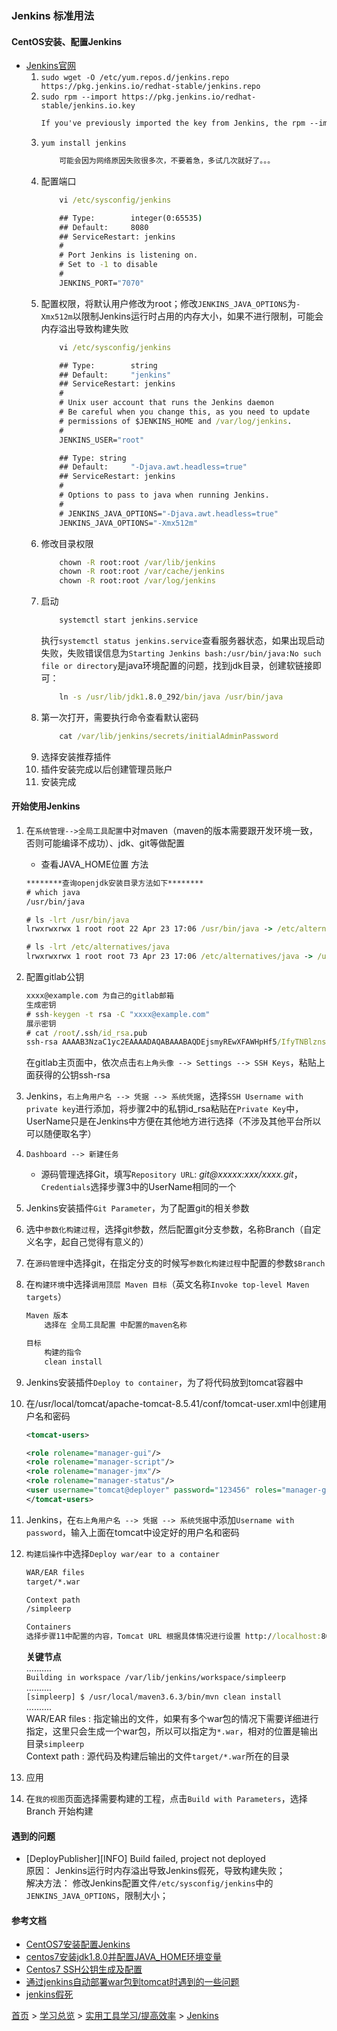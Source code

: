 ### Jenkins 标准用法

#### CentOS安装、配置Jenkins
* [Jenkins官网](http://pkg.jenkins-ci.org/redhat/)
    1. `sudo wget -O /etc/yum.repos.d/jenkins.repo https://pkg.jenkins.io/redhat-stable/jenkins.repo`
    2. `sudo rpm --import https://pkg.jenkins.io/redhat-stable/jenkins.io.key`
       ```txt
       If you've previously imported the key from Jenkins, the rpm --import will fail because you already have a key. Please ignore that and move on.
       ```
    3. `yum install jenkins`
        ```txt
            可能会因为网络原因失败很多次，不要着急，多试几次就好了。。。
        ```
    4. 配置端口
        ```cmd
            vi /etc/sysconfig/jenkins

            ## Type:        integer(0:65535)
            ## Default:     8080
            ## ServiceRestart: jenkins
            #
            # Port Jenkins is listening on.
            # Set to -1 to disable
            #
            JENKINS_PORT="7070"
        ```
    5. 配置权限，将默认用户修改为root；修改`JENKINS_JAVA_OPTIONS`为`-Xmx512m`以限制Jenkins运行时占用的内存大小，如果不进行限制，可能会内存溢出导致构建失败
        ```cmd
            vi /etc/sysconfig/jenkins

            ## Type:        string
            ## Default:     "jenkins"
            ## ServiceRestart: jenkins
            #
            # Unix user account that runs the Jenkins daemon
            # Be careful when you change this, as you need to update
            # permissions of $JENKINS_HOME and /var/log/jenkins.
            #
            JENKINS_USER="root"

            ## Type: string
            ## Default:     "-Djava.awt.headless=true"
            ## ServiceRestart: jenkins
            #
            # Options to pass to java when running Jenkins.
            #
            # JENKINS_JAVA_OPTIONS="-Djava.awt.headless=true"
            JENKINS_JAVA_OPTIONS="-Xmx512m"
        ```
    6. 修改目录权限
        ```cmd
            chown -R root:root /var/lib/jenkins
            chown -R root:root /var/cache/jenkins
            chown -R root:root /var/log/jenkins
        ```
    7. 启动
        ```cmd
            systemctl start jenkins.service
        ```
        执行`systemctl status jenkins.service`查看服务器状态，如果出现启动失败，失败错误信息为`Starting Jenkins bash:/usr/bin/java:No such file or directory`是java环境配置的问题，找到jdk目录，创建软链接即可：
        ```cmd
            ln -s /usr/lib/jdk1.8.0_292/bin/java /usr/bin/java
        ```
    8. 第一次打开，需要执行命令查看默认密码
        ```cmd
            cat /var/lib/jenkins/secrets/initialAdminPassword
        ```
    9. 选择安装推荐插件
    10. 插件安装完成以后创建管理员账户
    11. 安装完成
#### 开始使用Jenkins 

1. 在`系统管理-->全局工具配置`中对maven（maven的版本需要跟开发环境一致，否则可能编译不成功）、jdk、git等做配置  
    * 查看JAVA_HOME位置 方法 

    ```cmd
    ********查询openjdk安装目录方法如下********
    # which java
    /usr/bin/java

    # ls -lrt /usr/bin/java
    lrwxrwxrwx 1 root root 22 Apr 23 17:06 /usr/bin/java -> /etc/alternatives/java

    # ls -lrt /etc/alternatives/java
    lrwxrwxrwx 1 root root 73 Apr 23 17:06 /etc/alternatives/java -> /usr/lib/jvm/java-1.8.0-openjdk-1.8.0.292.b10-1.el7_9.x86_64/jre/bin/java
    ``` 

2. 配置gitlab公钥 

    ```cmd
    xxxx@example.com 为自己的gitlab邮箱
    生成密钥
    # ssh-keygen -t rsa -C "xxxx@example.com"
    展示密钥
    # cat /root/.ssh/id_rsa.pub
    ssh-rsa AAAAB3NzaC1yc2EAAAADAQABAAABAQDEjsmyREwXFAWHpHf5/IfyTNBlznsZDCYRfRKE+tyMrp5qgEjcIh6IFgvaJdgv7SJjDwAMk6S2xasV+IjWF0csRC3yrFGbcCCPv1yRrPCidyzpqZGFX/sNjkg6uJUsfDNeJKoaC60YUz1LsaRo5OCHvQJxthgWUaGgeycw5NHPnJVJVY7t0/jsC4zWyomENtqbBfGRpnTXWn8+wC6gbXd2ltXg5uXolZC4BaqeXphFvRLLljdhEjqvi75ZjlzwINk7smmwoS4arhnotSufl2NNhmVL9mLoSkM2l3LbE8L5yTx/C9dKHixMCGpYa1cTkva4c8XCShNtCmDm0yJ4AvdR xxxx@example.com
    ``` 

    在gitlab主页面中，依次点击`右上角头像 --> Settings --> SSH Keys`，粘贴上面获得的公钥ssh-rsa  
3. Jenkins，`右上角用户名 --> 凭据 --> 系统凭据`，选择`SSH Username with private key`进行添加，将步骤2中的私钥id_rsa粘贴在`Private Key`中，UserName只是在Jenkins中方便在其他地方进行选择（不涉及其他平台所以可以随便取名字）
4. `Dashboard --> 新建任务` 
   * 源码管理选择Git，填写`Repository URL`: *git@xxxxx:xxx/xxxx.git*，`Credentials`选择步骤3中的UserName相同的一个 
5. Jenkins安装插件`Git Parameter`，为了配置git的相关参数   
6. 选中`参数化构建过程`，选择git参数，然后配置git分支参数，名称Branch（自定义名字，起自己觉得有意义的）   
7. 在`源码管理`中选择git，在指定分支的时候写`参数化构建过程`中配置的参数`$Branch`  
8. 在`构建环境`中选择`调用顶层 Maven 目标`（英文名称`Invoke top-level Maven targets`） 

    ```cmd
    Maven 版本
        选择在 全局工具配置 中配置的maven名称

    目标
        构建的指令
        clean install
    ```

9.  Jenkins安装插件`Deploy to container`，为了将代码放到tomcat容器中 
10. 在/usr/local/tomcat/apache-tomcat-8.5.41/conf/tomcat-user.xml中创建用户名和密码
    
    ```xml
    <tomcat-users>

    <role rolename="manager-gui"/>
    <role rolename="manager-script"/> 
    <role rolename="manager-jmx"/>
    <role rolename="manager-status"/>
    <user username="tomcat@deployer" password="123456" roles="manager-gui,manager-script,manager-jmx,manager-status"/>
    </tomcat-users>
    ```

11. Jenkins，在`右上角用户名 --> 凭据 --> 系统凭据`中添加`Username with password`，输入上面在tomcat中设定好的用户名和密码 
12. `构建后操作`中选择`Deploy war/ear to a container`

    ```cmd
    WAR/EAR files
    target/*.war

    Context path
    /simpleerp

    Containers
    选择步骤11中配置的内容，Tomcat URL 根据具体情况进行设置 http://localhost:8080
    ``` 

    **关键节点**  
    ..........  
    `Building in workspace /var/lib/jenkins/workspace/simpleerp`  
    ..........  
    `[simpleerp] $ /usr/local/maven3.6.3/bin/mvn clean install`  
    ..........  
    WAR/EAR files : 指定输出的文件，如果有多个war包的情况下需要详细进行指定，这里只会生成一个war包，所以可以指定为`*.war`，相对的位置是输出目录`simpleerp`  
    Context path : 源代码及构建后输出的文件`target/*.war`所在的目录  
13. 应用 
14. 在`我的视图`页面选择需要构建的工程，点击`Build with Parameters`，选择 Branch 开始构建 


#### 遇到的问题
* [DeployPublisher][INFO] Build failed, project not deployed  
  原因： Jenkins运行时内存溢出导致Jenkins假死，导致构建失败；  
  解决方法： 修改Jenkins配置文件`/etc/sysconfig/jenkins`中的`JENKINS_JAVA_OPTIONS`，限制大小；  

#### 参考文档
* [CentOS7安装配置Jenkins](https://blog.csdn.net/cathleencheng/article/details/113814093)
* [centos7安装jdk1.8.0并配置JAVA_HOME环境变量](https://blog.csdn.net/qq_40180411/article/details/86009115)
* [Centos7 SSH公钥生成及配置](https://www.cnblogs.com/betx/p/9605910.html)
* [通过jenkins自动部署war包到tomcat时遇到的一些问题](https://www.cnblogs.com/pp2018/p/8718408.html)
* [jenkins假死](https://www.cnblogs.com/barneywill/p/11771318.html)


[首页](../../../README.md) > [学习总览](../../../introduction/studyCatalogList.md) > [实用工具学习/提高效率](../PromoteEfficiency.md) > [Jenkins](Jenkins.md)